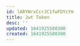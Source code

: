 ```yaml
---
id: lARYWrxCcrJC1fwFDYcYm
title: Jwt Token
desc: ''
updated: 1641925580300
created: 1641925580300
---
```


